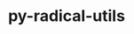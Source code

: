 ---
title: "py-radical-utils"
layout: cache
categories: [package, develop-2024-10-06]
meta: {"versions": ["1.47.0"], "compilers": ["gcc@=11.4.0", "gcc@=9.4.0", "oneapi@=2024.2.1"], "oss": ["ubuntu20.04", "ubuntu22.04"], "platforms": ["linux"], "targets": ["neoverse_v1", "neoverse_v2", "ppc64le", "x86_64_v3"], "stacks": ["e4s", "e4s-neoverse-v2", "e4s-neoverse_v1", "e4s-oneapi", "e4s-power", "root"], "num_specs": 5, "num_specs_by_stack": {"e4s-power": 1, "root": 5, "e4s-neoverse_v1": 1, "e4s-neoverse-v2": 1, "e4s": 1, "e4s-oneapi": 1}}
spec_details: [{"hash": "3rz3pbc62nso4alfchoyq3ytdb5djjwx", "compiler": "gcc@=9.4.0", "versions": ["1.47.0"], "os": "ubuntu20.04", "platform": "linux", "target": "ppc64le", "variants": ["build_system=python_pip"], "stacks": ["e4s-power", "root"], "size": "-", "tarball": "https://binaries.spack.io/develop-2024-10-06/build_cache/linux-ubuntu20.04-ppc64le/gcc-9.4.0/py-radical-utils-1.47.0/linux-ubuntu20.04-ppc64le-gcc-9.4.0-py-radical-utils-1.47.0-3rz3pbc62nso4alfchoyq3ytdb5djjwx.spack"}, {"hash": "z5gmt25w3vuqog7h34vxwf7mexkp42r7", "compiler": "gcc@=11.4.0", "versions": ["1.47.0"], "os": "ubuntu22.04", "platform": "linux", "target": "neoverse_v1", "variants": ["build_system=python_pip"], "stacks": ["root", "e4s-neoverse_v1"], "size": "-", "tarball": "https://binaries.spack.io/develop-2024-10-06/build_cache/linux-ubuntu22.04-neoverse_v1/gcc-11.4.0/py-radical-utils-1.47.0/linux-ubuntu22.04-neoverse_v1-gcc-11.4.0-py-radical-utils-1.47.0-z5gmt25w3vuqog7h34vxwf7mexkp42r7.spack"}, {"hash": "hypvldhk7uijs2z7x3ltzoxi3guzrgej", "compiler": "gcc@=11.4.0", "versions": ["1.47.0"], "os": "ubuntu22.04", "platform": "linux", "target": "neoverse_v2", "variants": ["build_system=python_pip"], "stacks": ["root", "e4s-neoverse-v2"], "size": "-", "tarball": "https://binaries.spack.io/develop-2024-10-06/build_cache/linux-ubuntu22.04-neoverse_v2/gcc-11.4.0/py-radical-utils-1.47.0/linux-ubuntu22.04-neoverse_v2-gcc-11.4.0-py-radical-utils-1.47.0-hypvldhk7uijs2z7x3ltzoxi3guzrgej.spack"}, {"hash": "sp6wuuzv265qwbkgtyznip4luzbrssjb", "compiler": "gcc@=11.4.0", "versions": ["1.47.0"], "os": "ubuntu22.04", "platform": "linux", "target": "x86_64_v3", "variants": ["build_system=python_pip"], "stacks": ["e4s", "root"], "size": "-", "tarball": "https://binaries.spack.io/develop-2024-10-06/build_cache/linux-ubuntu22.04-x86_64_v3/gcc-11.4.0/py-radical-utils-1.47.0/linux-ubuntu22.04-x86_64_v3-gcc-11.4.0-py-radical-utils-1.47.0-sp6wuuzv265qwbkgtyznip4luzbrssjb.spack"}, {"hash": "kxfre65mzi2ef3kzuhkd6n4cdtlxv6dl", "compiler": "oneapi@=2024.2.1", "versions": ["1.47.0"], "os": "ubuntu22.04", "platform": "linux", "target": "x86_64_v3", "variants": ["build_system=python_pip"], "stacks": ["e4s-oneapi", "root"], "size": "-", "tarball": "https://binaries.spack.io/develop-2024-10-06/build_cache/linux-ubuntu22.04-x86_64_v3/oneapi-2024.2.1/py-radical-utils-1.47.0/linux-ubuntu22.04-x86_64_v3-oneapi-2024.2.1-py-radical-utils-1.47.0-kxfre65mzi2ef3kzuhkd6n4cdtlxv6dl.spack"}]
---